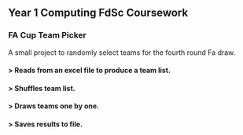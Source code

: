 ## Year 1  Computing FdSc Coursework
### FA Cup Team Picker

A small project to randomly select teams for the fourth round Fa draw.
#### > Reads from an excel file to produce a team list.
#### > Shuffles team list.
#### > Draws teams one by one.
#### > Saves results to file.
